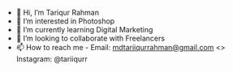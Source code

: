 - 👋 Hi, I’m Tariqur Rahman
- 👀 I’m interested in Photoshop 
- 🌱 I’m currently learning Digital Marketing
- 💞️ I’m looking to collaborate with Freelancers
- 📫 How to reach me - Email: mdtariiqurrahman@gmail.com <> Instagram: @tariiqurr

<!---
tariiqurrahmann/tariiqurrahmann is a ✨ special ✨ repository because its `README.md` (this file) appears on your GitHub profile.
You can click the Preview link to take a look at your changes.
--->
